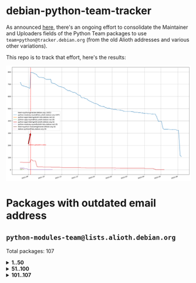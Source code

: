 # debian-python-team-tracker



As announced [here](https://lists.debian.org/debian-python/2021/08/msg00006.html), there's an ongoing effort to consolidate the Maintainer and Uploaders fields of the Python Team packages to use `team+python@tracker.debian.org` (from the old Alioth addresses and various other variations).



This repo is to track that effort, here's the results:



![Python team emails](images/python_team_emails.svg)


# Packages with outdated email address

## `python-modules-team@lists.alioth.debian.org`
Total packages: 107
<details>
<summary><b>1..50</b></summary>


| # | Package | Version |
| --- | --- | --- |
| 1 | [cookiecutter](https://tracker.debian.org/cookiecutter) | 1.7.3-1 |
| 2 | [debiancontributors](https://tracker.debian.org/debiancontributors) | 0.7.8-2 |
| 3 | [devpi-common](https://tracker.debian.org/devpi-common) | 3.2.2-1.1 |
| 4 | [django-bitfield](https://tracker.debian.org/django-bitfield) | 1.9.6-2 |
| 5 | [django-hvad](https://tracker.debian.org/django-hvad) | 1.8.0-1.1 |
| 6 | [django-js-reverse](https://tracker.debian.org/django-js-reverse) | 0.7.3-1.1 |
| 7 | [django-nose](https://tracker.debian.org/django-nose) | 1.4.6-2.1 |
| 8 | [django-pipeline](https://tracker.debian.org/django-pipeline) | 1.6.14-3 |
| 9 | [dnsdiag](https://tracker.debian.org/dnsdiag) | 2.0.2-1 |
| 10 | [faker](https://tracker.debian.org/faker) | 0.9.3-0.1 |
| 11 | [fastchunking](https://tracker.debian.org/fastchunking) | 0.0.3-2 |
| 12 | [flask-api](https://tracker.debian.org/flask-api) | 1.1+dfsg-1.1 |
| 13 | [flask-ldapconn](https://tracker.debian.org/flask-ldapconn) | 0.7.2-1.1 |
| 14 | [flask-mail](https://tracker.debian.org/flask-mail) | 0.9.1+dfsg1-1.1 |
| 15 | [flask-script](https://tracker.debian.org/flask-script) | 2.0.6-2 |
| 16 | [hachoir](https://tracker.debian.org/hachoir) | 3.1.0+dfsg-3 |
| 17 | [kivy](https://tracker.debian.org/kivy) | 1.11.0-2 |
| 18 | [mockldap](https://tracker.debian.org/mockldap) | 0.3.0-4 |
| 19 | [networkx](https://tracker.debian.org/networkx) | 2.5+ds-2 |
| 20 | [okasha](https://tracker.debian.org/okasha) | 0.2.4-4 |
| 21 | [portio](https://tracker.debian.org/portio) | 0.5-4 |
| 22 | [power](https://tracker.debian.org/power) | 1.4+dfsg-4 |
| 23 | [pycallgraph](https://tracker.debian.org/pycallgraph) | 1.1.3-1.2 |
| 24 | [pydenticon](https://tracker.debian.org/pydenticon) | 0.3.1-2 |
| 25 | [pydle](https://tracker.debian.org/pydle) | 0.9.4-2 |
| 26 | [pyfg](https://tracker.debian.org/pyfg) | 0.50-2 |
| 27 | [pyinotify](https://tracker.debian.org/pyinotify) | 0.9.6-1.3 |
| 28 | [pyiosxr](https://tracker.debian.org/pyiosxr) | 0.52-1.1 |
| 29 | [pylibmc](https://tracker.debian.org/pylibmc) | 1.5.2-3 |
| 30 | [pynliner](https://tracker.debian.org/pynliner) | 0.8.0-2 |
| 31 | [pyopengl](https://tracker.debian.org/pyopengl) | 3.1.5+dfsg-1 |
| 32 | [pyprind](https://tracker.debian.org/pyprind) | 2.11.2-2 |
| 33 | [pytds](https://tracker.debian.org/pytds) | 1.10.0-1 |
| 34 | [pytest-bdd](https://tracker.debian.org/pytest-bdd) | 3.2.1-1 |
| 35 | [pytest-runner](https://tracker.debian.org/pytest-runner) | 2.11.1-1.2 |
| 36 | [python-aioinflux](https://tracker.debian.org/python-aioinflux) | 0.9.0-2 |
| 37 | [python-base58](https://tracker.debian.org/python-base58) | 1.0.3-1.1 |
| 38 | [python-click-log](https://tracker.debian.org/python-click-log) | 0.2.1-2 |
| 39 | [python-colour](https://tracker.debian.org/python-colour) | 0.1.5-2 |
| 40 | [python-consul](https://tracker.debian.org/python-consul) | 0.7.1-1.1 |
| 41 | [python-decorator](https://tracker.debian.org/python-decorator) | 4.4.2-2 |
| 42 | [python-demjson](https://tracker.debian.org/python-demjson) | 2.2.4-5 |
| 43 | [python-django-push-notifications](https://tracker.debian.org/python-django-push-notifications) | 1.4.1-1 |
| 44 | [python-django-simple-history](https://tracker.debian.org/python-django-simple-history) | 2.7.0-1.1 |
| 45 | [python-envs](https://tracker.debian.org/python-envs) | 1.2.6-1.1 |
| 46 | [python-ewmh](https://tracker.debian.org/python-ewmh) | 0.1.6-2 |
| 47 | [python-gflags](https://tracker.debian.org/python-gflags) | 1.5.1-7 |
| 48 | [python-hpilo](https://tracker.debian.org/python-hpilo) | 4.3-3 |
| 49 | [python-iniparse](https://tracker.debian.org/python-iniparse) | 0.4-3 |
| 50 | [python-ipfix](https://tracker.debian.org/python-ipfix) | 0.9.7-2 |
</details>
<details>
<summary><b>51..100</b></summary>

| # | Package | Version |
| --- | --- | --- |
| 51 | [python-kanboard](https://tracker.debian.org/python-kanboard) | 1.0.1-1.1 |
| 52 | [python-ldap](https://tracker.debian.org/python-ldap) | 3.2.0-4 |
| 53 | [python-libguess](https://tracker.debian.org/python-libguess) | 1.1-4 |
| 54 | [python-mailer](https://tracker.debian.org/python-mailer) | 0.8.1-4 |
| 55 | [python-mastodon](https://tracker.debian.org/python-mastodon) | 1.5.1-1 |
| 56 | [python-model-mommy](https://tracker.debian.org/python-model-mommy) | 1.6.0-2 |
| 57 | [python-offtrac](https://tracker.debian.org/python-offtrac) | 0.1.0-2.1 |
| 58 | [python-openidc-client](https://tracker.debian.org/python-openidc-client) | 0.6.0-1.1 |
| 59 | [python-pathtools](https://tracker.debian.org/python-pathtools) | 0.1.2-4 |
| 60 | [python-pem](https://tracker.debian.org/python-pem) | 19.1.0-1 |
| 61 | [python-persistent](https://tracker.debian.org/python-persistent) | 4.6.4-0.2 |
| 62 | [python-pex](https://tracker.debian.org/python-pex) | 1.1.14-3.1 |
| 63 | [python-phonenumbers](https://tracker.debian.org/python-phonenumbers) | 8.12.1-1 |
| 64 | [python-plaster](https://tracker.debian.org/python-plaster) | 1.0-2 |
| 65 | [python-plaster-pastedeploy](https://tracker.debian.org/python-plaster-pastedeploy) | 0.5-3 |
| 66 | [python-py-zipkin](https://tracker.debian.org/python-py-zipkin) | 0.15.0-1.1 |
| 67 | [python-pysnmp4-apps](https://tracker.debian.org/python-pysnmp4-apps) | 0.3.2-2.2 |
| 68 | [python-ratelimiter](https://tracker.debian.org/python-ratelimiter) | 1.2.0.post0-1 |
| 69 | [python-repoze.sphinx.autointerface](https://tracker.debian.org/python-repoze.sphinx.autointerface) | 0.8-0.2 |
| 70 | [python-requests-ntlm](https://tracker.debian.org/python-requests-ntlm) | 1.1.0-1.1 |
| 71 | [python-rpaths](https://tracker.debian.org/python-rpaths) | 0.13-1.1 |
| 72 | [python-schedutils](https://tracker.debian.org/python-schedutils) | 0.6-2.1 |
| 73 | [python-service-identity](https://tracker.debian.org/python-service-identity) | 18.1.0-6 |
| 74 | [python-simpy](https://tracker.debian.org/python-simpy) | 2.3.1+dfsg-2 |
| 75 | [python-slimmer](https://tracker.debian.org/python-slimmer) | 0.1.30-8 |
| 76 | [python-suntime](https://tracker.debian.org/python-suntime) | 1.2.5-2 |
| 77 | [python-tempita](https://tracker.debian.org/python-tempita) | 0.5.2-6 |
| 78 | [python-testing.mysqld](https://tracker.debian.org/python-testing.mysqld) | 1.4.0-4 |
| 79 | [python-testing.postgresql](https://tracker.debian.org/python-testing.postgresql) | 1.3.0-2 |
| 80 | [python-typeguard](https://tracker.debian.org/python-typeguard) | 2.2.2-1.1 |
| 81 | [python-urlobject](https://tracker.debian.org/python-urlobject) | 2.4.3-3 |
| 82 | [python-vobject](https://tracker.debian.org/python-vobject) | 0.9.6.1-0.2 |
| 83 | [python-webob](https://tracker.debian.org/python-webob) | 1:1.8.6-1.1 |
| 84 | [python-wheezy.template](https://tracker.debian.org/python-wheezy.template) | 0.1.167-2 |
| 85 | [python-wither](https://tracker.debian.org/python-wither) | 1.1-2 |
| 86 | [python-yaswfp](https://tracker.debian.org/python-yaswfp) | 0.9.3-1.1 |
| 87 | [pywinrm](https://tracker.debian.org/pywinrm) | 0.3.0-2 |
| 88 | [quark-sphinx-theme](https://tracker.debian.org/quark-sphinx-theme) | 0.5.1-2 |
| 89 | [routes](https://tracker.debian.org/routes) | 2.5.1-1 |
| 90 | [sireader](https://tracker.debian.org/sireader) | 1.1.1-2 |
| 91 | [sleekxmpp](https://tracker.debian.org/sleekxmpp) | 1.3.3-6 |
| 92 | [sortedcontainers](https://tracker.debian.org/sortedcontainers) | 2.1.0-2 |
| 93 | [speaklater](https://tracker.debian.org/speaklater) | 1.3-5 |
| 94 | [sphinx](https://tracker.debian.org/sphinx) | 1.8.5-3 |
| 95 | [sphinx](https://tracker.debian.org/sphinx) | 1.8.5-4 |
| 96 | [sphinx](https://tracker.debian.org/sphinx) | 1.8.5-5 |
| 97 | [sphinx-autorun](https://tracker.debian.org/sphinx-autorun) | 1.1.0-3.1 |
| 98 | [sshpubkeys](https://tracker.debian.org/sshpubkeys) | 3.1.0-2.1 |
| 99 | [stardicter](https://tracker.debian.org/stardicter) | 1.2-1 |
| 100 | [stsci.distutils](https://tracker.debian.org/stsci.distutils) | 0.3.7-5 |
</details>
<details>
<summary><b>101..107</b></summary>

| # | Package | Version |
| --- | --- | --- |
| 101 | [tagpy](https://tracker.debian.org/tagpy) | 2013.1-7 |
| 102 | [tinydb](https://tracker.debian.org/tinydb) | 3.15.2-2 |
| 103 | [translation-finder](https://tracker.debian.org/translation-finder) | 1.0-1 |
| 104 | [vim-autopep8](https://tracker.debian.org/vim-autopep8) | 1.2.0-2 |
| 105 | [webpy](https://tracker.debian.org/webpy) | 1:0.61-1 |
| 106 | [wokkel](https://tracker.debian.org/wokkel) | 18.0.0-3.1 |
| 107 | [wsgiproxy2](https://tracker.debian.org/wsgiproxy2) | 0.4.5-1.1 |
</details>
